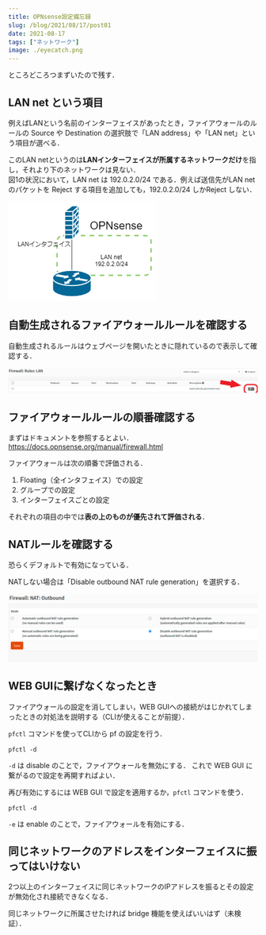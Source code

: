 ```yaml
---
title: OPNsense設定備忘録
slug: /blog/2021/08/17/post01
date: 2021-08-17
tags: ["ネットワーク"]
image: ./eyecatch.png
---
```


ところどころつまずいたので残す．

## LAN net という項目

例えばLANという名前のインターフェイスがあったとき，ファイアウォールのルールの Source や Destination の選択肢で「LAN address」や「LAN net」という項目が選べる．

このLAN netというのは**LANインターフェイスが所属するネットワークだけ**を指し，それより下のネットワークは見ない．\
図1の状況において，LAN net は 192.0.2.0/24 である．例えば送信先がLAN netのパケットを Reject する項目を追加しても，192.0.2.0/24 しかReject しない．

![図1](../../assets/20210817/opnsense-1.png)

## 自動生成されるファイアウォールルールを確認する

自動生成されるルールはウェブページを開いたときに隠れているので表示して確認する．

![図2](../../assets/20210817/opnsense-2.png)

## ファイアウォールルールの順番確認する

まずはドキュメントを参照するとよい．\
https://docs.opnsense.org/manual/firewall.html

ファイアウォールは次の順番で評価される．

1. Floating（全インタフェイス）での設定
2. グループでの設定
3. インターフェイスごとの設定

それぞれの項目の中では**表の上のものが優先されて評価される**．

## NATルールを確認する

恐らくデフォルトで有効になっている．

NATしない場合は「Disable outbound NAT rule generation」を選択する．

![図3](../../assets/20210817/opnsense-3.png)

## WEB GUIに繋げなくなったとき

ファイアウォールの設定を消してしまい，WEB GUIへの接続がはじかれてしまったときの対処法を説明する（CLIが使えることが前提）．

`pfctl` コマンドを使ってCLIから pf の設定を行う．

```
pfctl -d
```

`-d` は disable のことで，ファイアウォールを無効にする．
これで WEB GUI に繋がるので設定を再開すればよい．

再び有効にするには WEB GUI で設定を適用するか，`pfctl` コマンドを使う．


```
pfctl -d
```

`-e` は enable のことで，ファイアウォールを有効にする．

## 同じネットワークのアドレスをインターフェイスに振ってはいけない

2つ以上のインターフェイスに同じネットワークのIPアドレスを振るとその設定が無効化され接続できなくなる．

同じネットワークに所属させたければ bridge 機能を使えばいいはず（未検証）．
